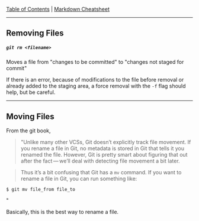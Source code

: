 [Table of Contents](../README.md) | [Markdown Cheatsheet](/Markdown%20Cheatsheet.md)
___

## Removing Files

##### `git rm <filename>`

Moves a file from "changes to be committed" to "changes not staged for commit"

If there is an error, because of modifications to the file before removal or already added to the staging area, a force removal with the `-f` flag should help, but be careful.
___

## Moving Files

From the git book,

> "Unlike many other VCSs, Git doesn’t explicitly track file movement. If you rename a file in Git, no metadata is stored in Git that tells it you renamed the file. However, Git is pretty smart about figuring that out after the fact — we’ll deal with detecting file movement a bit later.

>Thus it’s a bit confusing that Git has a `mv` command. If you want to rename a file in Git, you can run something like:

```console
$ git mv file_from file_to
```
"

Basically, this is the best way to rename a file.